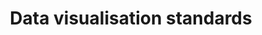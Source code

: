 ---
layout: article
title: "Data visualisation standards"
description: "Data visualisation standards at the NHSBSA"
status: DRAFT
tags: [data-home, data-viz-home]
order:
  data-home: 2
  data-viz-home: 1
related:
  tag: data-viz-home
issuesheet:
    reference: 
    author: "Helen O'Donnell"
    owner:  "Helen O'Donnell"
    issued_to: "DDaT"
    issued_reason: "Guidance"
    approved_by: "Data Visualisation Community of Practice"
    approval_date: 2024-12-20
    revisions:
        - version: "1.0"
          date: 2024-12-20
          amended_by: "IT"
          approved_by: "HOD"
          details: "2024-12-20"
    review:
    last_reviewed_date: 2024-12-20
    review_cycle: ANNUAL
---
